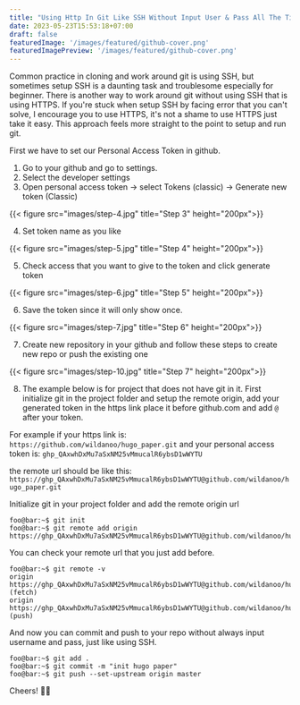 ```yaml
---
title: "Using Http In Git Like SSH Without Input User & Pass All The Time"
date: 2023-05-23T15:53:18+07:00
draft: false
featuredImage: '/images/featured/github-cover.png'
featuredImagePreview: '/images/featured/github-cover.png'
---
```


Common practice in cloning and work around git is using SSH, but sometimes setup SSH is a daunting task and troublesome especially for beginner.
There is another way to work around git without using SSH that is using HTTPS. If you're stuck when setup SSH by facing error that you can't solve, I encourage you to use HTTPS, it's not a shame to use HTTPS just take it easy. This approach feels more straight to the point to setup and run git.

First we have to set our Personal Access Token in github.
1. Go to your github and go to settings.
2. Select the developer settings
3. Open personal access token -> select Tokens (classic) -> Generate new token (Classic)

{{< figure src="images/step-4.jpg" title="Step 3" height="200px">}}

4. Set token name as you like

{{< figure src="images/step-5.jpg" title="Step 4" height="200px">}}

5. Check access that you want to give to the token and click generate token

{{< figure src="images/step-6.jpg" title="Step 5" height="200px">}}

6. Save the token since it will only show once.

{{< figure src="images/step-7.jpg" title="Step 6" height="200px">}}

7. Create new repository in your github and follow these steps to create new repo or push the existing one

{{< figure src="images/step-10.jpg" title="Step 7" height="200px">}}

8. The example below is for project that does not have git in it. First initialize git in the project folder and setup the remote origin, add your generated token in the https link place it before github.com and add `@` after your token. 

For example if your https link is:
`https://github.com/wildanoo/hugo_paper.git`
and your personal access token is:
`ghp_QAxwhDxMu7aSxNM25vMmucalR6ybsD1wWYTU`

the remote url should be like this:
`https://ghp_QAxwhDxMu7aSxNM25vMmucalR6ybsD1wWYTU@github.com/wildanoo/hugo_paper.git`

Initialize git in your project folder and add the remote origin url

```console
foo@bar:~$ git init
foo@bar:~$ git remote add origin https://ghp_QAxwhDxMu7aSxNM25vMmucalR6ybsD1wWYTU@github.com/wildanoo/hugo_paper.git
```

You can check your remote url that you just add before.

```
foo@bar:~$ git remote -v
origin  https://ghp_QAxwhDxMu7aSxNM25vMmucalR6ybsD1wWYTU@github.com/wildanoo/hugo_paper.git (fetch)
origin  https://ghp_QAxwhDxMu7aSxNM25vMmucalR6ybsD1wWYTU@github.com/wildanoo/hugo_paper.git (push)
```

And now you can commit and push to your repo without always input username and pass, just like using SSH.

```
foo@bar:~$ git add .
foo@bar:~$ git commit -m "init hugo paper"
foo@bar:~$ git push --set-upstream origin master
```

Cheers! :beer::beer: